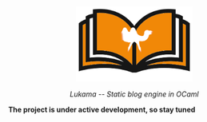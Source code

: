 <div align="center">

<img src="./.github/logo.png" height="150px">

<i> Lukama -- Static blog engine in OCaml </i>

</div>

__The project is under active development, so stay tuned__